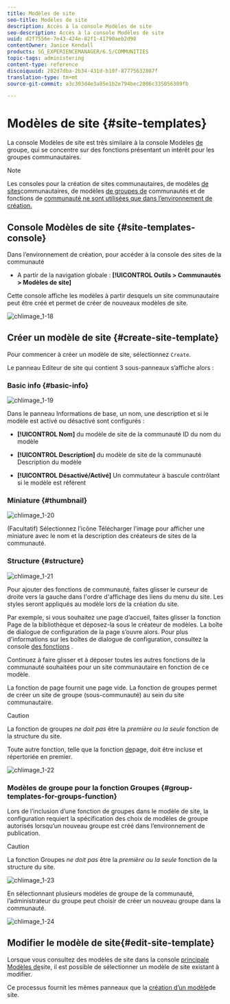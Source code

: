 ```yaml
---
title: Modèles de site
seo-title: Modèles de site
description: Accès à la console Modèles de site
seo-description: Accès à la console Modèles de site
uuid: d2f7556e-7e43-424e-82f1-41790aeb2d98
contentOwner: Janice Kendall
products: SG_EXPERIENCEMANAGER/6.5/COMMUNITIES
topic-tags: administering
content-type: reference
discoiquuid: 202d7dba-2b34-431d-b10f-87775632807f
translation-type: tm+mt
source-git-commit: a3c303d4e3a85e1b2e794bec2006c335056309fb

---
```



# Modèles de site {#site-templates}

La console Modèles de site est très similaire à la console Modèles [de](tools-groups.md) groupe, qui se concentre sur des fonctions présentant un intérêt pour les groupes communautaires.

>[!NOTE]
>
>Les consoles pour la création de sites [](sites-console.md)communautaires, de modèles [de sites](sites.md)communautaires, de modèles [de groupes de](tools-groups.md) communautés et de fonctions de [communauté ne sont utilisées que dans l’environnement de création.](functions.md)

## Console Modèles de site {#site-templates-console}

Dans l’environnement de création, pour accéder à la console des sites de la communauté

* A partir de la navigation globale : **[!UICONTROL Outils > Communautés > Modèles de site]**

Cette console affiche les modèles à partir desquels un site [](sites-console.md) communautaire peut être créé et permet de créer de nouveaux modèles de site.

![chlimage_1-18](assets/chlimage_1-18.png)

## Créer un modèle de site {#create-site-template}

Pour commencer à créer un modèle de site, sélectionnez `Create`.

Le panneau Editeur de site qui contient 3 sous-panneaux s’affiche alors :

### Basic info {#basic-info}

![chlimage_1-19](assets/chlimage_1-19.png)

Dans le panneau Informations de base, un nom, une description et si le modèle est activé ou désactivé sont configurés :

* **[!UICONTROL Nom]** du modèle de site de la communauté ID du nom du modèle

* **[!UICONTROL Description]** du modèle de site de la communauté Description du modèle

* **[!UICONTROL Désactivé/Activé]** Un commutateur à bascule contrôlant si le modèle est référent

### Miniature {#thumbnail}

![chlimage_1-20](assets/chlimage_1-20.png)

(Facultatif) Sélectionnez l’icône Télécharger l’image pour afficher une miniature avec le nom et la description des créateurs de sites de la communauté.

### Structure {#structure}

![chlimage_1-21](assets/chlimage_1-21.png)

Pour ajouter des fonctions de communauté, faites glisser le curseur de droite vers la gauche dans l&#39;ordre d&#39;affichage des liens du menu du site. Les styles seront appliqués au modèle lors de la création du site.

Par exemple, si vous souhaitez une page d’accueil, faites glisser la fonction Page de la bibliothèque et déposez-la sous le créateur de modèles. La boîte de dialogue de configuration de la page s’ouvre alors. Pour plus d&#39;informations sur les boîtes de dialogue de configuration, consultez la console [des fonctions](functions.md) .

Continuez à faire glisser et à déposer toutes les autres fonctions de la communauté souhaitées pour un site communautaire en fonction de ce modèle.

La fonction de page fournit une page vide. La fonction de groupes permet de créer un site de groupe (sous-communauté) au sein du site communautaire.

>[!CAUTION]
>
>La fonction de groupes *ne doit pas* être la *première ou la seule* fonction de la structure du site.
>
>Toute autre fonction, telle que la fonction [de](functions.md#page-function)page, doit être incluse et répertoriée en premier.

![chlimage_1-22](assets/chlimage_1-22.png)

### Modèles de groupe pour la fonction Groupes {#group-templates-for-groups-function}

Lors de l’inclusion d’une fonction de groupes dans le modèle de site, la configuration requiert la spécification des choix de modèles de groupe autorisés lorsqu’un nouveau groupe est créé dans l’environnement de publication.

>[!CAUTION]
>
>La fonction Groupes *ne doit pas* être la *première ou la seule* fonction de la structure du site.

![chlimage_1-23](assets/chlimage_1-23.png)

En sélectionnant plusieurs modèles de groupe de la communauté, l’administrateur du groupe peut choisir de créer un nouveau groupe dans la communauté.

![chlimage_1-24](assets/chlimage_1-24.png)

## Modifier le modèle de site{#edit-site-template}

Lorsque vous consultez des modèles de site dans la console [principale Modèles de](#site-templates-console)site, il est possible de sélectionner un modèle de site existant à modifier.

Ce processus fournit les mêmes panneaux que la [création d’un modèle](#create-site-template)de site.
